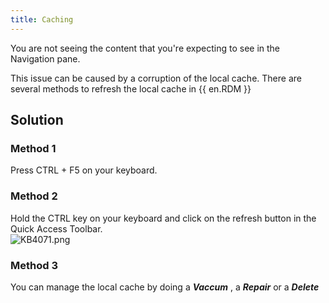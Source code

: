 ```yaml
---
title: Caching
---
```

You are not seeing the content that you&apos;re expecting to see in the Navigation pane.  

This issue can be caused by a corruption of the local cache. There are several methods to refresh the local cache in {{ en.RDM }}
## Solution
### Method 1
Press CTRL + F5 on your keyboard.
### Method 2
Hold the CTRL key on your keyboard and click on the refresh button in the Quick Access Toolbar.  
![KB4071.png](/img/en/kb/KB4071.png)
### Method 3
You can manage the local cache by doing a ***Vaccum*** , a ***Repair*** or a ***Delete***
